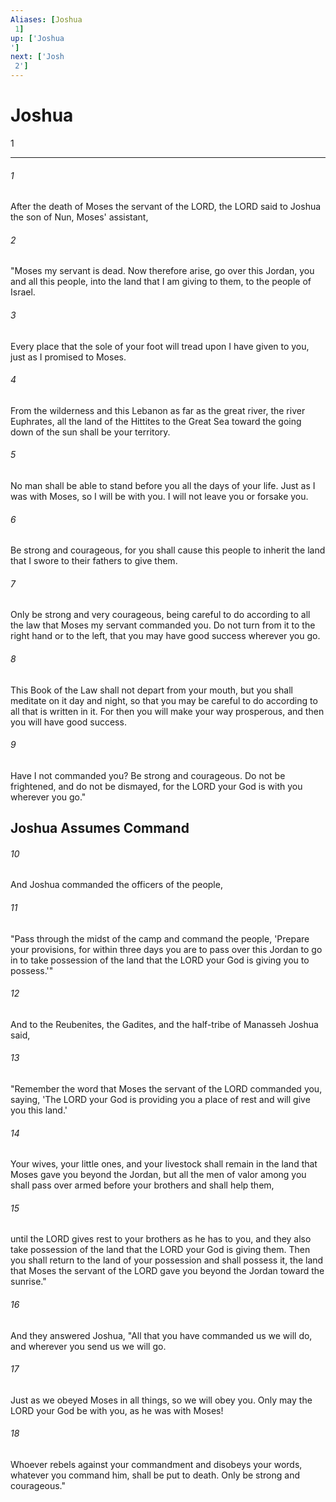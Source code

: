 ```yaml
---
Aliases: [Joshua 1]
up: ['Joshua']
next: ['Josh 2']
---
```

# Joshua 1

***
 

###### 1 
After the death of Moses the servant of the LORD, the LORD said to Joshua the son of Nun, Moses' assistant,  

###### 2 
"Moses my servant is dead. Now therefore arise, go over this Jordan, you and all this people, into the land that I am giving to them, to the people of Israel.  

###### 3 
Every place that the sole of your foot will tread upon I have given to you, just as I promised to Moses.  

###### 4 
From the wilderness and this Lebanon as far as the great river, the river Euphrates, all the land of the Hittites to the Great Sea toward the going down of the sun shall be your territory.  

###### 5 
No man shall be able to stand before you all the days of your life. Just as I was with Moses, so I will be with you. I will not leave you or forsake you.  

###### 6 
Be strong and courageous, for you shall cause this people to inherit the land that I swore to their fathers to give them.  

###### 7 
Only be strong and very courageous, being careful to do according to all the law that Moses my servant commanded you. Do not turn from it to the right hand or to the left, that you may have good success wherever you go.  

###### 8 
This Book of the Law shall not depart from your mouth, but you shall meditate on it day and night, so that you may be careful to do according to all that is written in it. For then you will make your way prosperous, and then you will have good success.  

###### 9 
Have I not commanded you? Be strong and courageous. Do not be frightened, and do not be dismayed, for the LORD your God is with you wherever you go."  ## Joshua Assumes Command  

###### 10 
And Joshua commanded the officers of the people,  

###### 11 
"Pass through the midst of the camp and command the people, 'Prepare your provisions, for within three days you are to pass over this Jordan to go in to take possession of the land that the LORD your God is giving you to possess.'"  

###### 12 
And to the Reubenites, the Gadites, and the half-tribe of Manasseh Joshua said,  

###### 13 
"Remember the word that Moses the servant of the LORD commanded you, saying, 'The LORD your God is providing you a place of rest and will give you this land.'  

###### 14 
Your wives, your little ones, and your livestock shall remain in the land that Moses gave you beyond the Jordan, but all the men of valor among you shall pass over armed before your brothers and shall help them,  

###### 15 
until the LORD gives rest to your brothers as he has to you, and they also take possession of the land that the LORD your God is giving them. Then you shall return to the land of your possession and shall possess it, the land that Moses the servant of the LORD gave you beyond the Jordan toward the sunrise."  

###### 16 
And they answered Joshua, "All that you have commanded us we will do, and wherever you send us we will go.  

###### 17 
Just as we obeyed Moses in all things, so we will obey you. Only may the LORD your God be with you, as he was with Moses!  

###### 18 
Whoever rebels against your commandment and disobeys your words, whatever you command him, shall be put to death. Only be strong and courageous."
